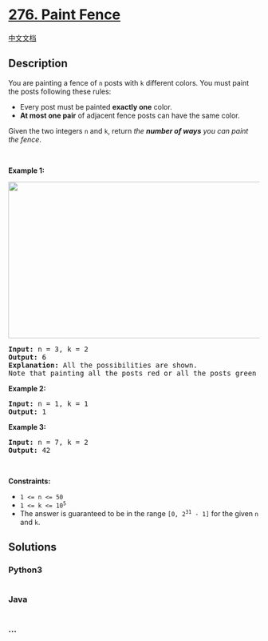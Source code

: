 # [276. Paint Fence](https://leetcode.com/problems/paint-fence)

[中文文档](/solution/0200-0299/0276.Paint%20Fence/README.md)

## Description

<p>You are painting a fence of <code>n</code> posts with <code>k</code> different colors. You must paint the posts following these rules:</p>

<ul>
	<li>Every post must be painted <strong>exactly one</strong> color.</li>
	<li><strong>At most one pair</strong> of adjacent fence posts can have the same color.</li>
</ul>

<p>Given the two integers <code>n</code> and <code>k</code>, return <em>the <strong>number of ways</strong> you can paint the fence</em>.</p>

<p>&nbsp;</p>
<p><strong>Example 1:</strong></p>
<img alt="" src="https://cdn.jsdelivr.net/gh/doocs/leetcode@main/solution/0200-0299/0276.Paint%20Fence/images/paintfenceex1.png" style="width: 507px; height: 313px;" />
<pre>
<strong>Input:</strong> n = 3, k = 2
<strong>Output:</strong> 6
<strong>Explanation: </strong>All the possibilities are shown.
Note that painting all the posts red or all the posts green is invalid because there can only be at most one pair of adjacent posts that are the same color.
</pre>

<p><strong>Example 2:</strong></p>

<pre>
<strong>Input:</strong> n = 1, k = 1
<strong>Output:</strong> 1
</pre>

<p><strong>Example 3:</strong></p>

<pre>
<strong>Input:</strong> n = 7, k = 2
<strong>Output:</strong> 42
</pre>

<p>&nbsp;</p>
<p><strong>Constraints:</strong></p>

<ul>
	<li><code>1 &lt;= n &lt;= 50</code></li>
	<li><code>1 &lt;= k &lt;= 10<sup>5</sup></code></li>
	<li>The answer is guaranteed to be in the range <code>[0, 2<sup>31</sup> - 1]</code> for the given <code>n</code> and <code>k</code>.</li>
</ul>


## Solutions

<!-- tabs:start -->

### **Python3**

```python

```

### **Java**

```java

```

### **...**

```

```

<!-- tabs:end -->

